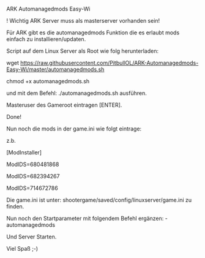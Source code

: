 ARK Automanagedmods Easy-Wi

! Wichtig ARK Server muss als masterserver vorhanden sein!

Für ARK gibt es die automanagedmods Funktion die es erlaubt mods einfach zu installieren/updaten.

Script auf dem Linux Server als Root wie folg herunterladen: 

wget https://raw.githubusercontent.com/PitbullOL/ARK-Automanagedmods-Easy-Wi/master/automanagedmods.sh

chmod +x automanagedmods.sh

und mit dem Befehl: ./automanagedmods.sh ausführen.

Masteruser des Gameroot eintragen [ENTER].

Done!

Nun noch die mods in der game.ini wie folgt eintrage:

z.b.

[ModInstaller]

ModIDS=680481868

ModIDS=682394267

ModIDS=714672786

Die game.ini ist unter: shootergame/saved/config/linuxserver/game.ini zu finden.

Nun noch den Startparameter mit folgendem Befehl ergänzen: -automanagedmods

Und Server Starten.

Viel Spaß ;-)
